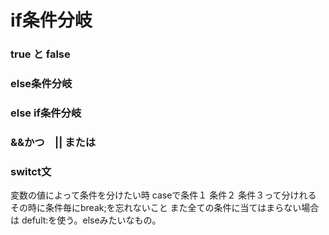 # if条件分岐

### true と false

### else条件分岐

### else if条件分岐

### &&かつ　|| または

### switct文
変数の値によって条件を分けたい時
caseで条件１ 条件２ 条件３って分けれる
その時に条件毎にbreak;を忘れないこと
また全ての条件に当てはまらない場合は
defult:を使う。elseみたいなもの。
